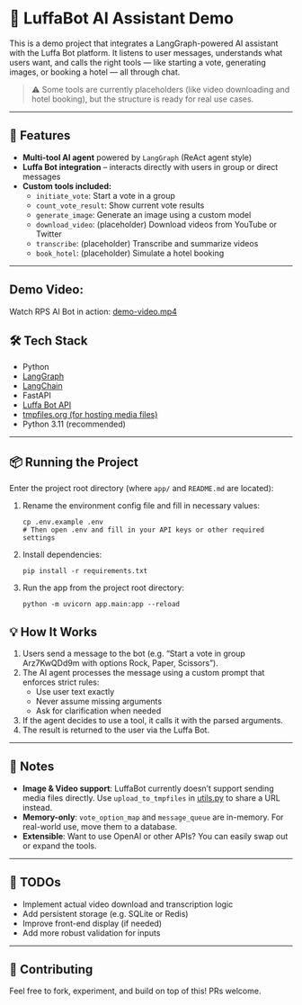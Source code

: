 # 🧠 LuffaBot AI Assistant Demo

This is a demo project that integrates a LangGraph-powered AI assistant with the Luffa Bot platform. It listens to user messages, understands what users want, and calls the right tools — like starting a vote, generating images, or booking a hotel — all through chat.

> ⚠️ Some tools are currently placeholders (like video downloading and hotel booking), but the structure is ready for real use cases.

---

## 🚀 Features

- **Multi-tool AI agent** powered by `LangGraph` (ReAct agent style)
- **Luffa Bot integration** – interacts directly with users in group or direct messages
- **Custom tools included:**
  - `initiate_vote`: Start a vote in a group
  - `count_vote_result`: Show current vote results
  - `generate_image`: Generate an image using a custom model
  - `download_video`: (placeholder) Download videos from YouTube or Twitter
  - `transcribe`: (placeholder) Transcribe and summarize videos
  - `book_hotel`: (placeholder) Simulate a hotel booking

---
## Demo Video:
Watch RPS AI Bot in action:
[demo-video.mp4](https://www.youtube.com/watch?v=SRU7MjWs0DA)
## 🛠 Tech Stack

- Python
- [LangGraph](https://github.com/langchain-ai/langgraph)
- [LangChain](https://www.langchain.com/)
- FastAPI
- [Luffa Bot API](https://robot.luffa.im/docManagement/developGuide)
- [tmpfiles.org (for hosting media files)](https://tmpfiles.org/)
- Python 3.11 (recommended)

---

## 📦 Running the Project

Enter the project root directory (where `app/` and `README.md` are located):

1. Rename the environment config file and fill in necessary values:
   ```
   cp .env.example .env
   # Then open .env and fill in your API keys or other required settings
   ```

2. Install dependencies:
   ```
   pip install -r requirements.txt
   ```

3. Run the app from the project root directory:
   ```
   python -m uvicorn app.main:app --reload
   ```

## 💡 How It Works

1. Users send a message to the bot (e.g. “Start a vote in group Arz7KwQDd9m with options Rock, Paper, Scissors”).
2. The AI agent processes the message using a custom prompt that enforces strict rules:
   - Use user text exactly
   - Never assume missing arguments
   - Ask for clarification when needed
3. If the agent decides to use a tool, it calls it with the parsed arguments.
4. The result is returned to the user via the Luffa Bot.

---

## 📝 Notes

- **Image & Video support**: LuffaBot currently doesn’t support sending media files directly. Use `upload_to_tmpfiles` in [utils.py](app/utils.py) to share a URL instead.
- **Memory-only**: `vote_option_map` and `message_queue` are in-memory. For real-world use, move them to a database.
- **Extensible**: Want to use OpenAI or other APIs? You can easily swap out or expand the tools.

---

## 📌 TODOs

- Implement actual video download and transcription logic
- Add persistent storage (e.g. SQLite or Redis)
- Improve front-end display (if needed)
- Add more robust validation for inputs

---

## 🤝 Contributing

Feel free to fork, experiment, and build on top of this! PRs welcome.
